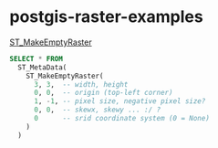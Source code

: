 postgis-raster-examples
=======================

[ST_MakeEmptyRaster](http://postgis.net/docs/RT_ST_MakeEmptyRaster.html)
``` sql
SELECT * FROM
  ST_MetaData(
    ST_MakeEmptyRaster(
      3, 3,  -- width, height
      0, 0,  -- origin (top-left corner)
      1, -1, -- pixel size, negative pixel size?
      0, 0,  -- skewx, skewy ... :/ ?
      0      -- srid coordinate system (0 = None)
    )
  )
```
